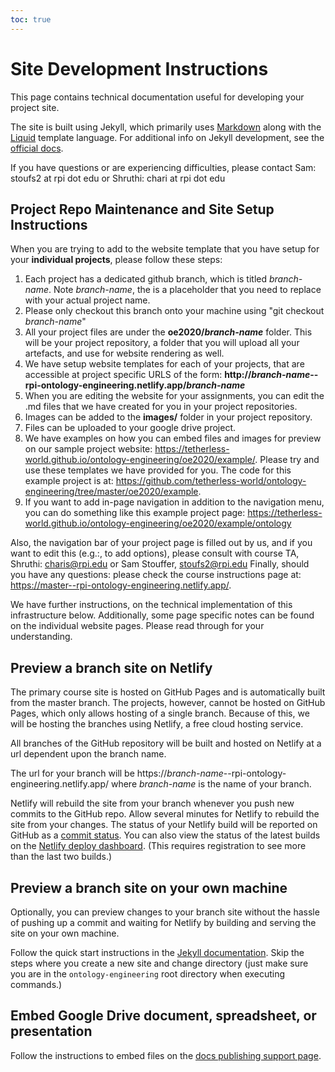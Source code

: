 ```yaml
---
toc: true
---
```


# Site Development Instructions

This page contains technical documentation useful for developing your project site.

The site is built using Jekyll, which primarily uses [Markdown](https://www.markdownguide.org/)
along with the [Liquid](https://shopify.github.io/liquid/) template language.
For additional info on Jekyll development, see the [official docs](https://jekyllrb.com).

If you have questions or are experiencing difficulties, please contact Sam:
stoufs2 at rpi dot edu or Shruthi: chari at rpi dot edu

## Project Repo Maintenance and Site Setup Instructions

When you are trying to add to the website template that you have setup for your <b>individual projects</b>, please follow these steps:

1. Each project has a dedicated github branch, which is titled *branch-name*. Note *branch-name*, the is a placeholder that you need to replace with your actual project name.
2. Please only checkout this branch onto your machine using "git checkout *branch-name*"
3. All your project files are under the <b>oe2020/*branch-name*</b> folder. This will be your project repository, a folder that you will upload all your artefacts, and use for website rendering as well.
4. We have setup website templates for each of your projects, that are accessible at project specific URLS of the form: <b>http://*branch-name*--rpi-ontology-engineering.netlify.app/*branch-name*</b>
5. When you are editing the website for your assignments, you can edit the .md files that we have created for you in your project repositories.
6. Images can be added to the <b>images/</b> folder in your project repository.
7. Files can be uploaded to your google drive project.
8. We have examples on how you can embed files and images for preview on our sample project website: https://tetherless-world.github.io/ontology-engineering/oe2020/example/. Please try and use these templates we have provided for you. The code for this example project is at: https://github.com/tetherless-world/ontology-engineering/tree/master/oe2020/example.
9. If you want to add in-page navigation in addition to the navigation menu, you can do something like this example project page: https://tetherless-world.github.io/ontology-engineering/oe2020/example/ontology

Also, the navigation bar of your project page is filled out by us, and if you want to edit this (e.g.:, to add options), please consult with course TA, Shruthi: charis@rpi.edu or Sam Stouffer, stoufs2@rpi.edu
Finally, should you have any questions: please check the course instructions page at: https://master--rpi-ontology-engineering.netlify.app/.

We have further instructions, on the technical implementation of this infrastructure below. Additionally, some page specific notes can be found on the individual website pages. Please read through for your understanding.

## Preview a branch site on Netlify

The primary course site is hosted on GitHub Pages and is automatically built from the master branch.
The projects, however, cannot be hosted on GitHub Pages, which only allows hosting of a single branch.
Because of this, we will be hosting the branches using Netlify, a free cloud hosting service.

All branches of the GitHub repository will be built and hosted on Netlify at a url dependent upon the branch name.

The url for your branch will be https://*branch-name*--rpi-ontology-engineering.netlify.app/
where *branch-name* is the name of your branch.

Netlify will rebuild the site from your branch whenever you push new commits to the GitHub repo.
Allow several minutes for Netlify to rebuild the site from your changes.
The status of your Netlify build will be reported on GitHub as a [commit status](https://docs.github.com/en/free-pro-team@latest/github/collaborating-with-issues-and-pull-requests/about-status-checks).
You can also view the status of the latest builds on the [Netlify deploy dashboard](https://app.netlify.com/sites/rpi-ontology-engineering/deploys).
(This requires registration to see more than the last two builds.)

## Preview a branch site on your own machine

Optionally, you can preview changes to your branch site without the hassle of pushing up a commit and waiting for Netlify
by building and serving the site on your own machine.

Follow the quick start instructions in the [Jekyll documentation](https://jekyllrb.com/docs/).
Skip the steps where you create a new site and change directory (just make sure you are in the `ontology-engineering` root directory when executing commands.)

## Embed Google Drive document, spreadsheet, or presentation

Follow the instructions to embed files on the [docs publishing support page](https://support.google.com/docs/answer/183965#embed_files).
